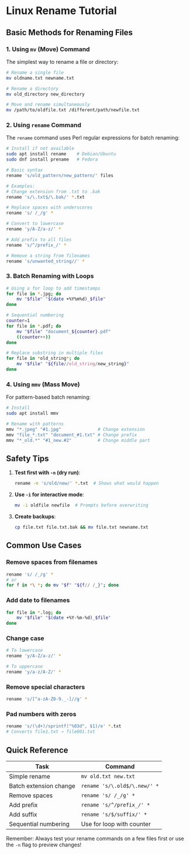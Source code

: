 # Linux Rename Tutorial

## Basic Methods for Renaming Files

### 1. Using `mv` (Move) Command
The simplest way to rename a file or directory:

```bash
# Rename a single file
mv oldname.txt newname.txt

# Rename a directory
mv old_directory new_directory

# Move and rename simultaneously
mv /path/to/oldfile.txt /different/path/newfile.txt
```

### 2. Using `rename` Command
The `rename` command uses Perl regular expressions for batch renaming:

```bash
# Install if not available
sudo apt install rename    # Debian/Ubuntu
sudo dnf install prename   # Fedora

# Basic syntax
rename 's/old_pattern/new_pattern/' files

# Examples:
# Change extension from .txt to .bak
rename 's/\.txt$/\.bak/' *.txt

# Replace spaces with underscores
rename 's/ /_/g' *

# Convert to lowercase
rename 'y/A-Z/a-z/' *

# Add prefix to all files
rename 's/^/prefix_/' *

# Remove a string from filenames
rename 's/unwanted_string//' *
```

### 3. Batch Renaming with Loops

```bash
# Using a for loop to add timestamps
for file in *.jpg; do
    mv "$file" "$(date +%Y%m%d)_$file"
done

# Sequential numbering
counter=1
for file in *.pdf; do
    mv "$file" "document_${counter}.pdf"
    ((counter++))
done

# Replace substring in multiple files
for file in *old_string*; do
    mv "$file" "${file//old_string/new_string}"
done
```

### 4. Using `mmv` (Mass Move)
For pattern-based batch renaming:

```bash
# Install
sudo apt install mmv

# Rename with patterns
mmv "*.jpeg" "#1.jpg"              # Change extension
mmv "file_*.txt" "document_#1.txt" # Change prefix
mmv "*_old.*" "#1_new.#2"          # Change middle part
```

## Safety Tips

1. **Test first with `-n` (dry run)**:
   ```bash
   rename -n 's/old/new/' *.txt  # Shows what would happen
   ```

2. **Use `-i` for interactive mode**:
   ```bash
   mv -i oldfile newfile  # Prompts before overwriting
   ```

3. **Create backups**:
   ```bash
   cp file.txt file.txt.bak && mv file.txt newname.txt
   ```

## Common Use Cases

### Remove spaces from filenames
```bash
rename 's/ /_/g' *
# or
for f in *\ *; do mv "$f" "${f// /_}"; done
```

### Add date to filenames
```bash
for file in *.log; do
    mv "$file" "$(date +%Y-%m-%d)_$file"
done
```

### Change case
```bash
# To lowercase
rename 'y/A-Z/a-z/' *

# To uppercase
rename 'y/a-z/A-Z/' *
```

### Remove special characters
```bash
rename 's/[^a-zA-Z0-9._-]//g' *
```

### Pad numbers with zeros
```bash
rename 's/(\d+)/sprintf("%03d", $1)/e' *.txt
# Converts file1.txt → file001.txt
```

## Quick Reference

| Task | Command |
|------|---------|
| Simple rename | `mv old.txt new.txt` |
| Batch extension change | `rename 's/\.old$/\.new/' *` |
| Remove spaces | `rename 's/ /_/g' *` |
| Add prefix | `rename 's/^/prefix_/' *` |
| Add suffix | `rename 's/$/suffix/' *` |
| Sequential numbering | Use for loop with counter |

Remember: Always test your rename commands on a few files first or use the `-n` flag to preview changes!
